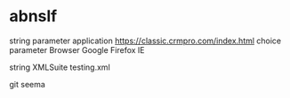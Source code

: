 # abnslf
string parameter
application
https://classic.crmpro.com/index.html
choice parameter
Browser
Google
Firefox
IE

string 
XMLSuite
testing.xml

git 
seema
